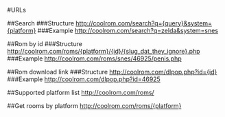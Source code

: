 #URLs


##Search
###Structure
http://coolrom.com/search?q={query}&system={platform}
###Example
http://coolrom.com/search?q=zelda&system=snes

##Rom by id
###Structure
http://coolrom.com/roms/{platform}/{id}/{slug_dat_they_ignore}.php
###Example
http://coolrom.com/roms/snes/46925/penis.php

##Rom download link
###Structure
http://coolrom.com/dlpop.php?id={id}
###Example
http://coolrom.com/dlpop.php?id=46925

##Supported platform list
http://coolrom.com/roms/

##Get rooms by platform
http://coolrom.com/roms/{platform}
